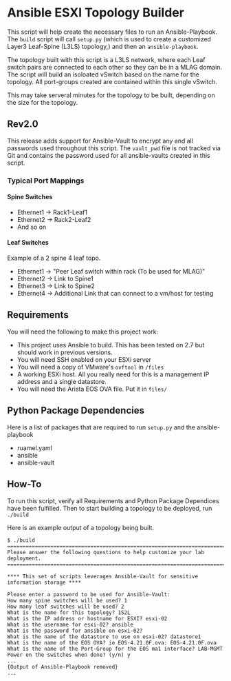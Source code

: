# Ansible ESXI Topology Builder

This script will help create the necessary files to run an Ansible-Playbook.  The `build` script will call `setup.py` (which is used to create a customized Layer3 Leaf-Spine (L3LS) topology,) and then an `ansible-playbook`.   

The topology built with this script is a L3LS network, where each Leaf switch pairs are connected to each other so they can be in a MLAG domain.  The script will build an isoloated vSwitch based on the name for the topology.  All port-groups created are contained within this single vSwitch. 

This may take serveral minutes for the topology to be built, depending on the size for the topology.

## Rev2.0
This release adds support for Ansible-Vault to encrypt any and all passwords used throughout this script.  The `vault_pwd` file is not tracked via Git and contains the password used for all ansible-vaults created in this script.  

### Typical Port Mappings
#### Spine Switches
- Ethernet1 -> Rack1-Leaf1
- Ethernet2 -> Rack2-Leaf2
- And so on

#### Leaf Switches
Example of a 2 spine 4 leaf topo.  
- Ethernet1 -> "Peer Leaf switch within rack (To be used for MLAG)"
- Ethernet2 -> Link to Spine1
- Ethernet3 -> Link to Spine2
- Ethernet4 -> Additional Link that can connect to a vm/host for testing

## Requirements
You will need the following to make this project work:
* This project uses Ansible to build. This has been tested on 2.7 but should work in previous versions.
* You will need SSH enabled on your ESXi server
* You will need a copy of VMware's `ovftool` in `/files`
* A working ESXi host. All you really need for this is a management IP address and a single datastore.
* You will need the Arista EOS OVA file. Put it in `files/`


## Python Package Dependencies
Here is a list of packages that are required to run `setup.py` and the ansible-playbook
- ruamel.yaml
- ansible
- ansible-vault

## How-To
To run this script, verify all Requirements and Python Package Dependices have been fulfilled. Then to start building a topology to be deployed, run `./build`

Here is an example output of a topology being built.
```
$ ./build
============================================================================
Please answer the following questions to help customize your lab deployment.
============================================================================

**** This set of scripts leverages Ansible-Vault for sensitive information storage ****

Please enter a password to be used for Ansible-Vault:
How many spine switches will be used? 1
How many leaf switches will be used? 2
What is the name for this topology? 1S2L
What is the IP address or hostname for ESXI? esxi-02
What is the username for esxi-02? ansible
What is the password for ansible on esxi-02?
What is the name of the datastore to use on esxi-02? datastore1
What is the name of the EOS OVA? ie EOS-4.21.0F.ova: EOS-4.21.0F.ova
What is the name of the Port-Group for the EOS ma1 interface? LAB-MGMT
Power on the switches when done? (y/n) y
...
{Output of Ansible-Playbook removed}
...
```